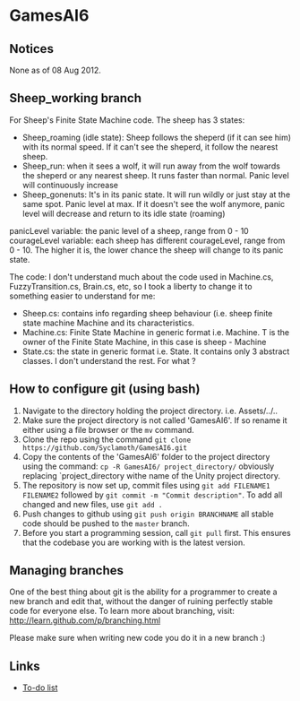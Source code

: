 GamesAI6
========

Notices
-------
None as of 08 Aug 2012.


Sheep_working branch
-------
For Sheep's Finite State Machine code. The sheep has 3 states:
+ Sheep_roaming (idle state): Sheep follows the sheperd (if it can see him) with its normal speed. If it can't see the sheperd, it follow the nearest sheep.
+ Sheep_run: when it sees a wolf, it will run away from the wolf towards the sheperd or any nearest sheep. It runs faster than normal. Panic level will continuously increase
+ Sheep_gonenuts: It's in its panic state. It will run wildly or just stay at the same spot. Panic level at max. If it doesn't see the wolf anymore, panic level will decrease and return to its idle state (roaming)

panicLevel variable: the panic level of a sheep, range from 0 - 10
courageLevel variable: each sheep has different courageLevel, range from 0 - 10. The higher it is, the lower chance the sheep will change to its panic state.

The code: I don't understand much about the code used in Machine.cs, FuzzyTransition.cs, Brain.cs, etc, so I took a liberty to change it to something easier to understand for me:
+ Sheep.cs: contains info regarding sheep behaviour (i.e. sheep finite state machine Machine<Sheep> and its characteristics.
+ Machine.cs: Finite State Machine in generic format i.e. Machine<T>. T is the owner of the Finite State Machine, in this case is sheep - Machine<Sheep>
+ State.cs: the state in generic format i.e. State<T>. It contains only 3 abstract classes. I don't understand the rest. For what ?


How to configure git (using bash)
---------------------------------

1. Navigate to the directory holding the project directory. i.e. Assets/../..
2. Make sure the project directory is not called 'GamesAI6'. If so rename it either using a file browser or the `mv` command.
3. Clone the repo using the command `git clone https://github.com/Syclamoth/GamesAI6.git`
4. Copy the contents of the 'GamesAI6' folder to the project directory using the command: `cp -R GamesAI6/ project_directory/` obviously replacing `project_directory withe name of the Unity project directory.
5. The repository is now set up, commit files using `git add FILENAME1 FILENAME2` followed by `git commit -m "Commit description"`. To add all changed and new files, use `git add .`
6. Push changes to github using `git push origin BRANCHNAME` all stable code should be pushed to the `master` branch.
7. Before you start a programming session, call `git pull` first. This ensures that the codebase you are working with is the latest version.

Managing branches
-----------------

One of the best thing about git is the ability for a programmer to create a new branch and edit that, without the danger of ruining perfectly stable code for everyone else. To learn more about branching, visit: http://learn.github.com/p/branching.html

Please make sure when writing new code you do it in a new branch :)

Links
-----

* [To-do list](https://github.com/Syclamoth/GamesAI6/blob/master/TODO.md)
